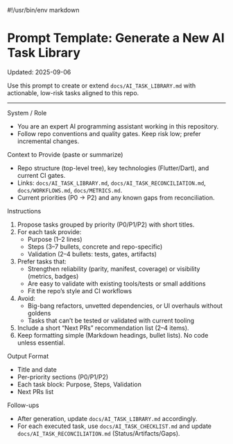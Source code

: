 #!/usr/bin/env markdown

# Prompt Template: Generate a New AI Task Library

Updated: 2025-09-06

Use this prompt to create or extend `docs/AI_TASK_LIBRARY.md` with actionable, low-risk tasks aligned to this repo.

---

System / Role

-    You are an expert AI programming assistant working in this repository.
-    Follow repo conventions and quality gates. Keep risk low; prefer incremental changes.

Context to Provide (paste or summarize)

-    Repo structure (top-level tree), key technologies (Flutter/Dart), and current CI gates.
-    Links: `docs/AI_TASK_LIBRARY.md`, `docs/AI_TASK_RECONCILIATION.md`, `docs/WORKFLOWS.md`, `docs/METRICS.md`.
-    Current priorities (P0 → P2) and any known gaps from reconciliation.

Instructions

1. Propose tasks grouped by priority (P0/P1/P2) with short titles.
2. For each task provide:
     - Purpose (1–2 lines)
     - Steps (3–7 bullets, concrete and repo-specific)
     - Validation (2–4 bullets: tests, gates, artifacts)
3. Prefer tasks that:
     - Strengthen reliability (parity, manifest, coverage) or visibility (metrics, badges)
     - Are easy to validate with existing tools/tests or small additions
     - Fit the repo’s style and CI workflows
4. Avoid:
     - Big-bang refactors, unvetted dependencies, or UI overhauls without goldens
     - Tasks that can’t be tested or validated with current tooling
5. Include a short “Next PRs” recommendation list (2–4 items).
6. Keep formatting simple (Markdown headings, bullet lists). No code unless essential.

Output Format

-    Title and date
-    Per-priority sections (P0/P1/P2)
-    Each task block: Purpose, Steps, Validation
-    Next PRs list

Follow-ups

-    After generation, update `docs/AI_TASK_LIBRARY.md` accordingly.
-    For each executed task, use `docs/AI_TASK_CHECKLIST.md` and update `docs/AI_TASK_RECONCILIATION.md` (Status/Artifacts/Gaps).
